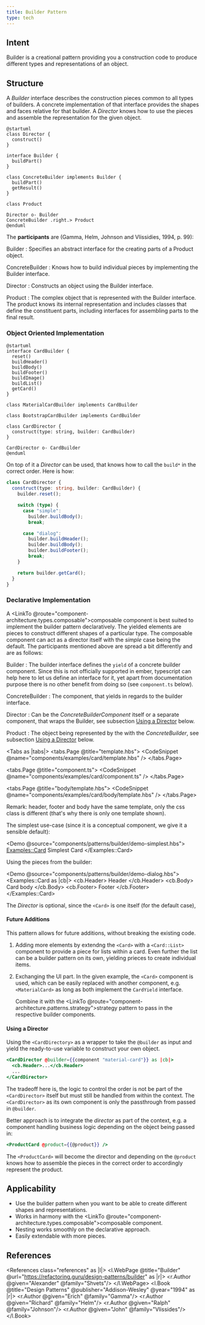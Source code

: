 ```yaml
---
title: Builder Pattern
type: tech
---
```


## Intent

Builder is a creational pattern providing you a construction code to produce
different types and representations of an object.

## Structure

A _Builder_ interface describes the construction pieces common to all types of
builders. A concrete implementation of that interface provides the shapes and
faces relative for that builder. A _Director_ knows how to use the pieces and
assemble the representation for the given object.

```plantuml
@startuml
class Director {
  construct()
}

interface Builder {
  buildPart()
}

class ConcreteBuilder implements Builder {
  buildPart()
  getResult()
}

class Product

Director o- Builder
ConcreteBuilder .right.> Product
@enduml
```

The **participants** are (Gamma, Helm, Johnson and Vlissidies, 1994, p. 99):

Builder
: Specifies an abstract interface for the creating parts of a Product object.

ConcreteBuilder
: Knows how to build individual pieces by implementing the Builder interface.

Director
: Constructs an object using the Builder interface.

Product
: The complex object that is represented with the Builder interface. The product
knows its internal representation and includes classes that define the
constituent parts, including interfaces for assembling parts to the final result.

### Object Oriented Implementation

```plantuml
@startuml
interface CardBuilder {
  reset()
  buildHeader()
  buildBody()
  buildFooter()
  buildImage()
  buildList()
  getCard()
}

class MaterialCardBuilder implements CardBuilder

class BootstrapCardBuilder implements CardBuilder

class CardDirector {
  construct(type: string, builder: CardBuilder)
}

CardDirector o- CardBuilder
@enduml
```

On top of it a _Director_ can be used, that knows how to call the `build*` in
the correct order. Here is how:

```ts
class CardDirector {
  construct(type: string, builder: CardBuilder) {
    builder.reset();

    switch (type) {
      case "simple":
        builder.buildBody();
        break;

      case "dialog":
        builder.buildHeader();
        builder.buildBody();
        builder.buildFooter();
        break;
    }

    return builder.getCard();
  }
}
```

### Declarative Implementation

A <LinkTo
@route="component-architecture.types.composable">composable
component</LinkTo> is best suited to implement the builder pattern
declaratively. The yielded elements are pieces to construct different
shapes of a particular type. The composable component can act as a director
itself with the _simple_ case being the default. The participants mentioned
above are spread a bit differently and are as follows:

Builder
: The builder interface defines the `yield` of a concrete builder component.
Since this is not officially supported in ember, typescript can help here to let
us define an interface for it, yet apart from documentation purpose there is no
other benefit from doing so (see `component.ts` below).

ConcreteBuilder
: The component, that yields in regards to the builder interface.

Director
: Can be the _ConcreteBuilderComponent_ itself or a separate component, that
wraps the Builder, see subsection [Using a Director](#using-a-director) below.

Product
: The object being represented by the with the _ConcreteBuilder_, see
subsection [Using a Director](#using-a-director) below.

<Tabs as |tabs|>
<tabs.Page @title="template.hbs">
<CodeSnippet @name="components/examples/card/template.hbs" />
</tabs.Page>

<tabs.Page @title="component.ts">
<CodeSnippet @name="components/examples/card/component.ts" />
</tabs.Page>

<tabs.Page @title="body/template.hbs">
<CodeSnippet @name="components/examples/card/body/template.hbs" />
</tabs.Page>
</Tabs>

Remark: header, footer and body have the same template, only the css class is
different (that's why there is only one template shown).

The simplest use-case (since it is a conceptual component, we give it
a sensible default):

<Demo @source="components/patterns/builder/demo-simplest.hbs">
<Examples::Card>
Simplest Card
</Examples::Card>
</Demo>

Using the pieces from the builder:

<Demo @source="components/patterns/builder/demo-dialog.hbs">
<Examples::Card as |cb|>
<cb.Header>
Header
</cb.Header>
<cb.Body>
Card body
</cb.Body>
<cb.Footer>
Footer
</cb.Footer>
</Examples::Card>
</Demo>

The _Director_ is optional, since the `<Card>` is one itself (for the default case),

#### Future Additions

This pattern allows for future additions, without breaking the existing code.

1. Adding more elements by extendng the `<Card>` with a `<Card::List>` component
   to provide a piece for lists within a card. Even further the list can be a
   builder pattern on its own, yielding prieces to create individual items.

2. Exchanging the UI part. In the given example, the `<Card>` component is used,
   which can be easily replaced with another component, e.g. `<MaterialCard>` as
   long as both implement the `CardYield` interface.

   Combine it with the <LinkTo @route="component-architecture.patterns.strategy">strategy
   pattern</LinkTo> to pass in the respective builder components.

#### Using a Director

Using the `<CardDirectory>` as a wrapper to take the `@builder` as input and
yield the ready-to-use variable to construct your own object.

```hbs
<CardDirector @builder={{component "material-card"}} as |cb|>
  <cb.Header>...</cb.Header>
  ...
</CardDirector>
```

The tradeoff here is, the logic to control the order is not be part of the
`<CardDirector>` itself but must still be handled from within the context. The
`<CardDirector>` as its own component is only the passthrough from passed in `@builder`.

Better approach is to integrate the _director_ as part of the context, e.g. a
component handling business logic depending on the object being passed in:

```hbs
<ProductCard @product={{@product}} />
```

The `<ProductCard>` will become the director and depending on the `@product`
knows how to assemble the pieces in the correct order to accordingly represent
the product.

## Applicability

- Use the builder pattern when you want to be able to create different shapes
  and representations.
- Works in harmony with the <LinkTo @route="component-architecture.types.composable">composable
  component</LinkTo>.
- Nesting works smoothly on the declarative approach.
- Easily extendable with more pieces.

## References

<References class="references" as |l|>
<l.WebPage @title="Builder" @url="https://refactoring.guru/design-patterns/builder"
as |r|>
<r.Author @given="Alexander" @family="Shvets"/>
</l.WebPage>
<l.Book @title="Design Patterns" @publisher="Addison-Wesley" @year="1994" as |r|>
<r.Author @given="Erich" @family="Gamma"/>
<r.Author @given="Richard" @family="Helm"/>
<r.Author @given="Ralph" @family="Johnson"/>
<r.Author @given="John" @family="Vlissides"/>
</l.Book>
</References>
